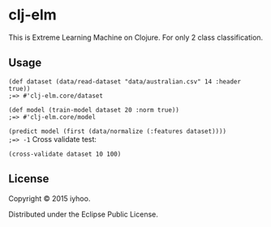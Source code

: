 # clj-elm

This is Extreme Learning Machine on Clojure. For only 2 class classification.  

## Usage

`(def dataset (data/read-dataset "data/australian.csv" 14 :header true))`  
`;=> #'clj-elm.core/dataset`

`(def model (train-model dataset 20 :norm true))`  
`;=> #'clj-elm.core/model`

`(predict model (first (data/normalize (:features dataset))))`  
`;=> -1`
Cross validate test:

`(cross-validate dataset 10 100)`

## License

Copyright © 2015 iyhoo.

Distributed under the Eclipse Public License.
